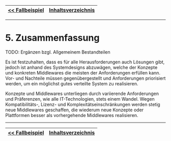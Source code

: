 | [<< Fallbeispiel](06_fallbeispiel.md) | [Inhaltsverzeichnis](02_toc.md) |
|-|-|

---

# 5. Zusammenfassung

TODO: Ergänzen bzgl. Allgemeinem Bestandteilen

Es ist festzuhalten, dass es für alle Herausforderungen auch Lösungen gibt, jedoch ist anhand des Systemdesigns abzuwägen, welche der Konzepte und konkreten Middlewares die meisten der Anforderungen erfüllen kann. Vor- und Nachteile müssen gegenübergestellt und Anforderungen priorisiert werden, um ein möglichst gutes verteilte System zu realisieren.

Konzepte und Middlewares unterliegen durch variierende Anforderungen und Präferenzen, wie alle IT-Technologien, stets einem Wandel. Wegen Kompatibilitäts-, Lizenz- und Komplexitätseinschränkungen werden stetig neue Middlewares geschaffen, die wiederum neue Konzepte oder Plattformen besser als vorhergehende Middlewares realisieren.

---
[<< Fallbeispiel](06_fallbeispiel.md) | [Inhaltsverzeichnis](02_toc.md) |
|-|-|
